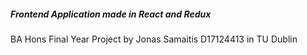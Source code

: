 <h5>Frontend Application made in React and Redux</h5>

BA Hons Final Year Project by Jonas Samaitis D17124413 in TU Dublin 
